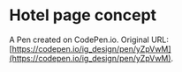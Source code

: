 # Hotel page concept

A Pen created on CodePen.io. Original URL: [https://codepen.io/ig_design/pen/yZpVwM](https://codepen.io/ig_design/pen/yZpVwM).

